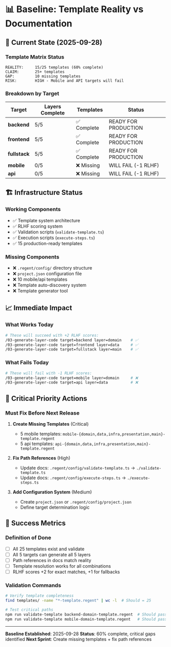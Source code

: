 # 📊 Baseline: Template Reality vs Documentation

## 🎯 Current State (2025-09-28)

### Template Matrix Status

```
REALITY:     15/25 templates (60% complete)
CLAIM:       25+ templates
GAP:         10 missing templates
RISK:        HIGH - Mobile and API targets will fail
```

### Breakdown by Target

| Target | Layers Complete | Templates | Status |
|--------|-----------------|-----------|---------|
| **backend** | 5/5 | ✅ Complete | READY FOR PRODUCTION |
| **frontend** | 5/5 | ✅ Complete | READY FOR PRODUCTION |
| **fullstack** | 5/5 | ✅ Complete | READY FOR PRODUCTION |
| **mobile** | 0/5 | ❌ Missing | WILL FAIL (-1 RLHF) |
| **api** | 0/5 | ❌ Missing | WILL FAIL (-1 RLHF) |

## 🏗️ Infrastructure Status

### Working Components
- ✅ Template system architecture
- ✅ RLHF scoring system
- ✅ Validation scripts (`validate-template.ts`)
- ✅ Execution scripts (`execute-steps.ts`)
- ✅ 15 production-ready templates

### Missing Components
- ❌ `.regent/config/` directory structure
- ❌ `project.json` configuration file
- ❌ 10 mobile/api templates
- ❌ Template auto-discovery system
- ❌ Template generator tool

## 📈 Immediate Impact

### What Works Today
```bash
# These will succeed with +2 RLHF scores:
/03-generate-layer-code target=backend layer=domain    # ✅
/03-generate-layer-code target=frontend layer=data     # ✅
/03-generate-layer-code target=fullstack layer=main    # ✅
```

### What Fails Today
```bash
# These will fail with -1 RLHF scores:
/03-generate-layer-code target=mobile layer=domain     # ❌
/03-generate-layer-code target=api layer=data          # ❌
```

## 🚨 Critical Priority Actions

### Must Fix Before Next Release

1. **Create Missing Templates** (Critical)
   - 5 mobile templates: `mobile-{domain,data,infra,presentation,main}-template.regent`
   - 5 api templates: `api-{domain,data,infra,presentation,main}-template.regent`

2. **Fix Path References** (High)
   - Update docs: `.regent/config/validate-template.ts` → `./validate-template.ts`
   - Update docs: `.regent/config/execute-steps.ts` → `./execute-steps.ts`

3. **Add Configuration System** (Medium)
   - Create `project.json` or `.regent/config/project.json`
   - Define target determination logic

## 🎯 Success Metrics

### Definition of Done
- [ ] All 25 templates exist and validate
- [ ] All 5 targets can generate all 5 layers
- [ ] Path references in docs match reality
- [ ] Template resolution works for all combinations
- [ ] RLHF scores +2 for exact matches, +1 for fallbacks

### Validation Commands
```bash
# Verify template completeness
find templates/ -name "*-template.regent" | wc -l  # Should = 25

# Test critical paths
npm run validate-template backend-domain-template.regent  # Should pass
npm run validate-template mobile-domain-template.regent   # Should pass (after creation)
```

---

**Baseline Established**: 2025-09-28
**Status**: 60% complete, critical gaps identified
**Next Sprint**: Create missing templates + fix path references